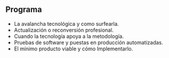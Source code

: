 ## Programa

* La avalancha tecnológica y como surfearla.
* Actualización o reconversión profesional.
* Cuando la tecnología apoya a la metodología.
* Pruebas de software y puestas en producción automatizadas.
* El mínimo producto viable y cómo Implementarlo.